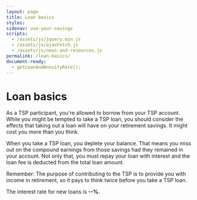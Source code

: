 ```yaml
---
layout: page
title: Loan basics
styles:
sidenav: use-your-savings
scripts:
  - /assets/js/jquery.min.js
  - /assets/js/ajaxFetch.js
  - /assets/js/news-and-resources.js
permalink: /loan-basics/
document-ready:
  - getLoanAndAnnuityRate();
---
```


# Loan basics

As a TSP participant, you're allowed to borrow from your TSP account. While you might be tempted to take a TSP loan, you should consider the effects that taking out a loan will have on your retirement savings. It might cost you more than you think.

When you take a TSP loan, you deplete your balance. That means you miss out on the compound earnings from those savings had they remained in your account. Not only that, you must repay your loan with interest and the loan fee is deducted from the total loan amount.

Remember: The purpose of contributing to the TSP is to provide you with income in retirement, so it pays to think twice before you take a TSP loan.

<p>The interest rate for new loans is <strong><span id="loan-rate">--%</span></strong>.</p>

<!-- CONTENT END -->
